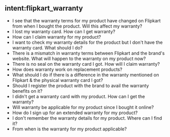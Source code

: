 ## intent:flipkart_warranty
 - I see that the warranty terms for my product have changed on Flipkart from when I bought the product. Will this affect my warranty?
 - I lost my warranty card. How can I get warranty?
 - How can I claim warranty for my product?
 - I want to check my warranty details for the product but I don't have the warranty card. What should I do?
 - There is a mismatch in warranty terms between Flipkart and the brand's website. What will happen to the warranty on my product now?
 - There is no seal on the warranty card I got. How will I claim warranty?
 - How does warranty work on replacement products?
 - What should I do if there is a difference in the warranty mentioned on Flipkart & the physical warranty card I got?
 - Should I register the product with the brand to avail the warranty benefits on it?
 - I didn't get a warranty card with my product. How can I get the warranty?
 - Will warranty be applicable for my product since I bought it online?
 - How do I sign up for an extended warranty for my product?
 - I don't remember the warranty details for my product. Where can I find it?
 - From when is the warranty for my product applicable?
